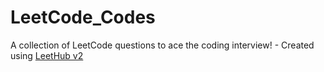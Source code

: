 # LeetCode_Codes
A collection of LeetCode questions to ace the coding interview! - Created using [LeetHub v2](https://github.com/arunbhardwaj/LeetHub-2.0)
